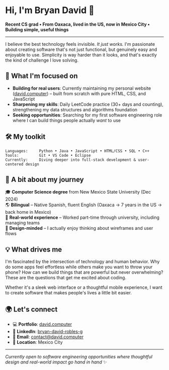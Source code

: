 # Hi, I'm Bryan David 👋

**Recent CS grad • From Oaxaca, lived in the US, now in Mexico City • Building simple, useful things**

---

I believe the best technology feels invisible. *It just works.* I'm passionate about creating software that's not just functional, but genuinely easy and enjoyable to use. Simplicity is way harder than it looks, and that's exactly the kind of challenge I love solving.

## 🚀 What I'm focused on

- **Building for real users**: Currently maintaining my personal website ([david.computer](https://david.computer)) – built from scratch with pure HTML, CSS, and JavaScript
- **Sharpening my skills**: Daily LeetCode practice (30+ days and counting), strengthening my data structures and algorithms foundation
- **Seeking opportunities**: Searching for my first software engineering role where I can build things people actually *want* to use
## 🛠️ My toolkit

```
Languages:     Python • Java • JavaScript • HTML/CSS • SQL • C++  
Tools:         Git • VS Code • Eclipse
Currently:     Diving deeper into full-stack development & user-centered design
```

## 🌟 A bit about my journey

🎓 **Computer Science degree** from New Mexico State University (Dec 2024)  
🌎 **Bilingual** – Native Spanish, fluent English (Oaxaca → 7 years in the US → back home in Mexico)  
💼 **Real-world experience** – Worked part-time through university, including managing teams  
🎯 **Design-minded** – I actually enjoy thinking about wireframes and user flows  

## 💡 What drives me

I'm fascinated by the intersection of technology and human behavior. Why do some apps feel effortless while others make you want to throw your phone? How can we build things that are powerful but never overwhelming? These are the questions that get me excited about coding.

Whether it's a sleek web interface or a thoughtful mobile experience, I want to create software that makes people's lives a little bit easier.

## 🌍 Let's connect

- 💻 **Portfolio**: [david.computer](https://david.computer)
- 💼 **LinkedIn**: [bryan-david-robles-g](https://linkedin.com/in/bryan-david-robles-g)
- 📧 **Email**: contact@david.computer
- 📍 **Location**: Mexico City

---

*Currently open to software engineering opportunities where  thoughtful design and real-world impact go hand in hand* ✨

